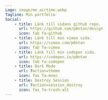 ```yaml
---
Logo: image/me_airtime.webp
Tagline: Min portfolio
Social:
    - title: Länk till sidans github repo.
      url: https://github.com/p0ntan/design
      icon: fab fa-github
    - title: Länk till min vimeo sida.
      url: https://vimeo.com/p0ntan
      icon: fab fa-vimeo
    - title: Länk till min codepen sida.
      url: https://codepen.io/p0ntan
      icon: fab fa-codepen
    - title: Dark Mode
      url: ?action=theme
      icon: fas fa-moon
    - title: Destroy Session
      url: ?action=session_destroy
      icon: fas fa-trash-alt
---
```

